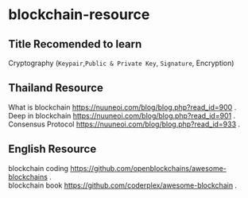 # blockchain-resource

## Title Recomended to learn 
Cryptography (`Keypair`,`Public & Private Key`, `Signature`, Encryption)  

## Thailand Resource
What is blockchain https://nuuneoi.com/blog/blog.php?read_id=900 .    
Deep in blockchain https://nuuneoi.com/blog/blog.php?read_id=901 .   
Consensus Protocol https://nuuneoi.com/blog/blog.php?read_id=933 .   

## English Resource 
blockchain coding https://github.com/openblockchains/awesome-blockchains .  
blockchain book https://github.com/coderplex/awesome-blockchain .   

